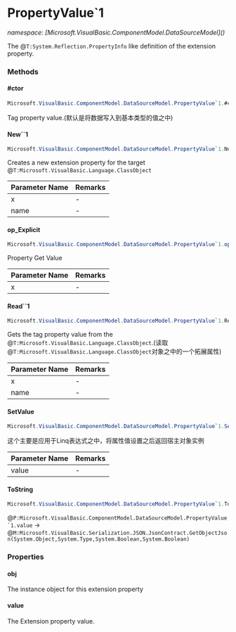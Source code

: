 ﻿# PropertyValue`1
_namespace: [Microsoft.VisualBasic.ComponentModel.DataSourceModel](<a href="#" onClick="load('/docs/Microsoft.VisualBasic.ComponentModel.DataSourceModel/index.md')"></a>)_

The @``T:System.Reflection.PropertyInfo`` like definition of the extension property.



### Methods

#### #ctor
```csharp
Microsoft.VisualBasic.ComponentModel.DataSourceModel.PropertyValue`1.#ctor
```
Tag property value.(默认是将数据写入到基本类型的值之中)

#### New``1
```csharp
Microsoft.VisualBasic.ComponentModel.DataSourceModel.PropertyValue`1.New``1(``0,System.String)
```
Creates a new extension property for the target @``T:Microsoft.VisualBasic.Language.ClassObject``

|Parameter Name|Remarks|
|--------------|-------|
|x|-|
|name|-|


#### op_Explicit
```csharp
Microsoft.VisualBasic.ComponentModel.DataSourceModel.PropertyValue`1.op_Explicit(Microsoft.VisualBasic.ComponentModel.DataSourceModel.PropertyValue{`0})~`0
```
Property Get Value

|Parameter Name|Remarks|
|--------------|-------|
|x|-|


#### Read``1
```csharp
Microsoft.VisualBasic.ComponentModel.DataSourceModel.PropertyValue`1.Read``1(``0,System.String)
```
Gets the tag property value from the @``T:Microsoft.VisualBasic.Language.ClassObject``.(读取@``T:Microsoft.VisualBasic.Language.ClassObject``对象之中的一个拓展属性)

|Parameter Name|Remarks|
|--------------|-------|
|x|-|
|name|-|


#### SetValue
```csharp
Microsoft.VisualBasic.ComponentModel.DataSourceModel.PropertyValue`1.SetValue(`0)
```
这个主要是应用于Linq表达式之中，将属性值设置之后返回宿主对象实例

|Parameter Name|Remarks|
|--------------|-------|
|value|-|


#### ToString
```csharp
Microsoft.VisualBasic.ComponentModel.DataSourceModel.PropertyValue`1.ToString
```
@``P:Microsoft.VisualBasic.ComponentModel.DataSourceModel.PropertyValue`1.value`` -> @``M:Microsoft.VisualBasic.Serialization.JSON.JsonContract.GetObjectJson(System.Object,System.Type,System.Boolean,System.Boolean)``


### Properties

#### obj
The instance object for this extension property
#### value
The Extension property value.
